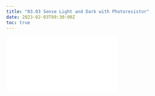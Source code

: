 ```yaml
---
title: "03.03 Sense Light and Dark with Photoresistor"
date: 2023-02-03T09:30:00Z
toc: true
---
```


![Link to included file content](../../../../arduino/sense-light-and-dark-with-photoresistor.md)
